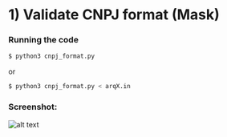 # 1) Validate CNPJ format (Mask)

### Running the code
```sh
$ python3 cnpj_format.py
```
or
```sh
$ python3 cnpj_format.py < arqX.in
```

### Screenshot:

![alt text](https://github.com/pedromorelli96/kaffa-test/tree/main/1-Validate_CNPJ_format/run1.png?raw=true)
